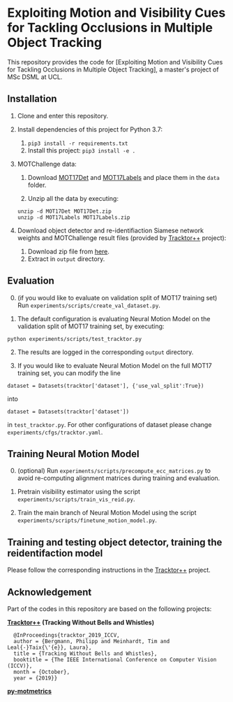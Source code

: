 # Exploiting Motion and Visibility Cues for Tackling Occlusions in Multiple Object Tracking

This repository provides the code for [Exploiting Motion and Visibility Cues for Tackling Occlusions in Multiple Object Tracking], a master's project of MSc DSML at UCL.

## Installation

1. Clone and enter this repository. 

2. Install dependencies of this project for Python 3.7:
    1. `pip3 install -r requirements.txt`
    2. Install this project: `pip3 install -e .`

3. MOTChallenge data:
    1. Download [MOT17Det](https://motchallenge.net/data/MOT17Det.zip) and [MOT17Labels](https://motchallenge.net/data/MOT17Labels.zip) and place them in the `data` folder. 
    
    2. Unzip all the data by executing:
    ```
    unzip -d MOT17Det MOT17Det.zip
    unzip -d MOT17Labels MOT17Labels.zip
    ```

4. Download object detector and re-identifiaction Siamese network weights and MOTChallenge result files (provided by [Tracktor++](https://github.com/phil-bergmann/tracking_wo_bnw) project):
    1. Download zip file from [here](https://vision.in.tum.de/webshare/u/meinhard/tracking_wo_bnw-output_v2.zip).
    2. Extract in `output` directory.

## Evaluation

0. (if you would like to evaluate on validation split of MOT17 training set) Run ``` experiments/scripts/create_val_dataset.py ```. 

1. The default configuration is evaluating Neural Motion Model on the validation split of MOT17 training set, by executing:

  ```
  python experiments/scripts/test_tracktor.py
  ```

2. The results are logged in the corresponding `output` directory.

3. If you would like to evaluate Neural Motion Model on the full MOT17 training set, you can modify the line 

```
dataset = Datasets(tracktor['dataset'], {'use_val_split':True})
```

into

```
dataset = Datasets(tracktor['dataset'])
```

in ``` test_tracktor.py ```. For other configurations of dataset please change ``` experiments/cfgs/tracktor.yaml ```.

## Training Neural Motion Model

0. (optional) Run ``` experiments/scripts/precompute_ecc_matrices.py ``` to avoid re-computing alignment matrices during training and evaluation. 

1. Pretrain visibility estimator using the script ``` experiments/scripts/train_vis_reid.py ```. 

2. Train the main branch of Neural Motion Model using the script ``` experiments/scripts/finetune_motion_model.py ```.

## Training and testing object detector, training the reidentifaction model

Please follow the corresponding instructions in the [Tracktor++](https://github.com/phil-bergmann/tracking_wo_bnw) project. 

## Acknowledgement
 Part of the codes in this repository are based on the following projects:

**[Tracktor++](https://github.com/phil-bergmann/tracking_wo_bnw) (Tracking Without Bells and Whistles)**
```
  @InProceedings{tracktor_2019_ICCV,
  author = {Bergmann, Philipp and Meinhardt, Tim and Leal{-}Taix{\'{e}}, Laura},
  title = {Tracking Without Bells and Whistles},
  booktitle = {The IEEE International Conference on Computer Vision (ICCV)},
  month = {October},
  year = {2019}}
```

**[py-motmetrics](https://github.com/cheind/py-motmetrics)**
